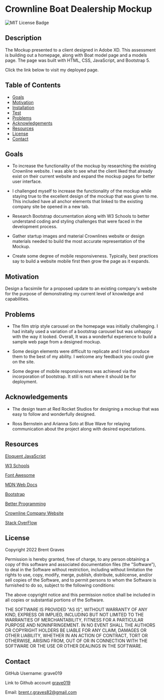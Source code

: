 # Crownline Boat Dealership Mockup

  ![MIT License Badge](https://img.shields.io/badge/License-MIT-red.svg)

## Description

  The Mockup presented to a client designed in Adobe XD. This assessment is building out a homepage, along with Boat model page and a models page. The page was built with HTML, CSS, JavaScript, and Bootstrap 5.
  
  Click the link below to visit my deployed page.

  <!-- [URL](undefined) -->

  ## Table of Contents
  
  * [Goals](#goals)
  * [Motivation](#motivation) 
  * [Installation](#installation)  
  * [Test](#test)
  * [Problems](#problems)
  * [Acknowledgements](#acknowledgements)
  * [Resources](#resources)
  * [License](#license) 
  * [Contact](#contact) 
  
  ## Goals

  * To increase the functionality of the mockup by researching the existing Crownline website. I was able to see what the client liked that already exist on their current website and expand the mockup pages for better user interface. 
  
  * I challenged myself to increase the functionality of the mockup while staying true to the excellent design of the mockup that was given to me. This included have all anchor elements that linked to the existing company site be opened in a new tab.

  * Research Bootstrap documentation along with W3 Schools to better understand coding and styling challenges that were faced in the development process.

  * Gather startup images and material Crownlines website or design materials needed to build the most accurate representation of the Mockup.
  
  * Create some degree of mobile responsiveness. Typically, best practices say to build a website mobile first then grow the page as it expands.

  ## Motivation

  Design a facsimile for a proposed update to an existing company's website for the purpose of demonstrating my current level of knowledge and capabilities.

  ## Problems

  * The film strip style carousel on the homepage was initially challenging. I had initally used a variation of a bootstrap carousel but was unhappy with the way it looked.  Overall, It was a wonderful experience to build a sample web page from a designed mockup.
  
  * Some design elements were difficult to replicate and I tried produce them to the best of my ability. I welcome any feedback you could give on the site.
  
  * Some degree of mobile responsiveness was achieved via the incorporation of bootstrap. It still is not where it should be for deployment.  

  ## Acknowledgements

  * The design team at Red Rocket Studios for designing a mockup that was easy to follow and wonderfully designed.
  
  * Ross Bernstein and Arianna Soto at Blue Wave for relaying communication about the project along with desired expectations.

  ## Resources
 
  [Eloquent JavaScript](https://eloquentjavascript.net)

  [W3 Schools](https://www.w3schools.com)

  [Font Awesome](https://fontawesome.com/docs)

  [MDN Web Docs](https://developer.mozilla.org/en-US/docs/Web/CSS/background-attachment)

  [Bootstrap](https://getbootstrap.com)

  [Better Programming](https://betterprogramming.pub/how-to-change-the-color-of-an-image-with-css-83664f6527ac)

  [Crownline Company Website](https://crownline.com)

  [Stack OverFlow](https://stackoverflow.com)

  ## License

  Copyright 2022 Brent Graves

  Permission is hereby granted, free of charge, to any person obtaining a copy of this software and associated documentation files (the "Software"), to deal in the Software without restriction, including without limitation the rights to use, copy, modify, merge, publish, distribute, sublicense, and/or sell copies of the Software, and to permit persons to whom the Software is furnished to do so, subject to the following conditions:
  
  The above copyright notice and this permission notice shall be included in all copies or substantial portions of the Software.
  
  THE SOFTWARE IS PROVIDED "AS IS", WITHOUT WARRANTY OF ANY KIND, EXPRESS OR IMPLIED, INCLUDING BUT NOT LIMITED TO THE WARRANTIES OF MERCHANTABILITY, FITNESS FOR A PARTICULAR PURPOSE AND NONINFRINGEMENT. IN NO EVENT SHALL THE AUTHORS OR COPYRIGHT HOLDERS BE LIABLE FOR ANY CLAIM, DAMAGES OR OTHER LIABILITY, WHETHER IN AN ACTION OF CONTRACT, TORT OR OTHERWISE, ARISING FROM, OUT OF OR IN CONNECTION WITH THE SOFTWARE OR THE USE OR OTHER DEALINGS IN THE SOFTWARE.

  ## Contact
  
  GitHub Username: grave019 
 
  Link to Github account [grave019](https://github.com/grave019)

  Email: brent.r.graves82@gmail.com
